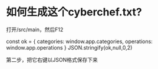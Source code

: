 # 如何生成这个cyberchef.txt?  

打开/src/main，然后F12

const ok = {
categories: window.app.categories,
    operations: window.app.operations
}
JSON.stringify(ok,null,0,2)


第二步，把它右键以JSON格式保存下来